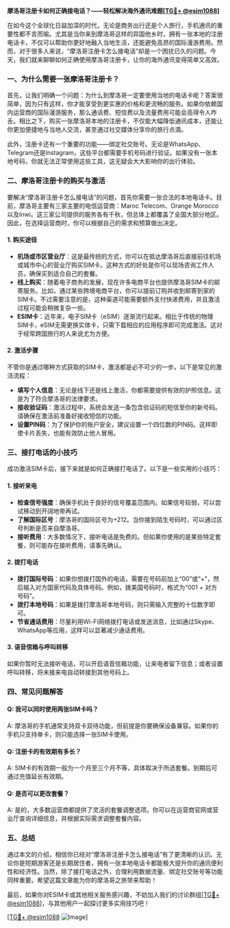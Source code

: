 **摩洛哥注册卡如何正确接电话？——轻松解决海外通讯难题[[TG💪+ @esim1088](https://t.me/s/esim1088)]**

在如今这个全球化日益加深的时代，无论是商务出行还是个人旅行，手机通讯的重要性都不言而喻。尤其是当你来到摩洛哥这样的异国他乡时，拥有一张本地的注册电话卡，不仅可以帮助你更好地融入当地生活，还能避免高昂的国际漫游费用。然而，对于很多人来说，“摩洛哥注册卡怎么接电话”却是一个困扰已久的问题。今天，我们就来聊聊如何正确使用摩洛哥注册卡，让你的海外通讯变得简单又高效。

### 一、为什么需要一张摩洛哥注册卡？

首先，让我们明确一个问题：为什么到摩洛哥一定要使用当地的电话卡呢？答案很简单，因为只有这样，你才能享受到更实惠的价格和更流畅的服务。如果你依赖国内运营商的国际漫游服务，那么通话费、短信费以及流量费用可能会高得令人咋舌。相比之下，购买一张摩洛哥本地的注册卡，不仅能大幅降低通讯成本，还能让你更加便捷地与当地人交流，甚至通过社交媒体分享你的旅行点滴。

此外，注册卡还有一个重要的功能——绑定社交账号。无论是WhatsApp、Telegram还是Instagram，这些平台都需要手机号码进行验证。如果没有一张本地号码，你就无法正常使用这些工具，这无疑会大大影响你的出行体验。

### 二、摩洛哥注册卡的购买与激活

要解决“摩洛哥注册卡怎么接电话”的问题，首先你需要一张合法的本地电话卡。目前，摩洛哥主要有三家主要的电信运营商：Maroc Telecom、Orange Morocco以及Inwi。这三家公司提供的服务各有千秋，但总体上都覆盖了全国大部分地区。因此，在选择运营商时，你可以根据自己的需求和预算做出决定。

#### 1. **购买途径**
   - **机场或市区营业厅**：这是最传统的方式，你可以在抵达摩洛哥后直接前往机场或城市中心的营业厅购买SIM卡。这种方式的好处是你可以现场咨询工作人员，确保买到适合自己的套餐。
   - **线上购买**：随着电子商务的发展，现在许多电商平台也提供摩洛哥SIM卡的邮寄服务。比如，通过某些跨境电商平台，你可以提前订购并收到邮寄到家的SIM卡。不过需要注意的是，这种渠道可能需要额外支付快递费用，并且激活过程可能会稍微复杂一些。
   - **ESIM卡**：近年来，电子SIM卡（eSIM）逐渐流行起来。相比于传统的物理SIM卡，eSIM无需更换实体卡，只需下载相应的应用程序即可完成激活。这对于经常跨国旅行的人来说尤为方便。

#### 2. **激活步骤**
   不管你是通过哪种方式获取的SIM卡，激活都是必不可少的一步。以下是常见的激活流程：
   - **填写个人信息**：无论是线下还是线上激活，你都需要提供有效的护照信息。这是为了符合摩洛哥的法律要求。
   - **接收验证码**：激活过程中，系统会发送一条包含验证码的短信至你的新号码。请确保在激活前准备好接收短信的功能。
   - **设置PIN码**：为了保护你的账户安全，建议设置一个四位数的PIN码。这样即使卡片丢失，也能有效防止他人冒用。

### 三、接打电话的小技巧

成功激活SIM卡后，接下来就是如何正确接打电话了。以下是一些实用的小技巧：

#### 1. **接听来电**
   - **检查信号强度**：确保手机处于良好的信号覆盖范围内。如果信号较弱，可以尝试移动到开阔地带再试。
   - **了解国际区号**：摩洛哥的国际区号为+212。当你接到陌生号码时，可以通过区号判断是否来自摩洛哥。
   - **接听费用**：大多数情况下，接听电话是免费的。但如果你使用的是某些特定套餐，则可能存在接听费用，请事先确认。

#### 2. **拨打电话**
   - **拨打国际号码**：如果你想拨打国外的电话，需要在号码前加上“00”或“+”，然后输入对方国家代码及具体号码。例如，拨美国号码时，格式为“001 + 对方号码”。
   - **拨打本地号码**：如果是拨打摩洛哥本地号码，则只需输入完整的十位数字即可。
   - **节省通话费用**：尽量利用Wi-Fi网络拨打电话或发送消息，比如通过Skype、WhatsApp等应用，这样可以显著减少通话费用。

#### 3. **语音信箱与呼叫转移**
   如果你暂时无法接听电话，可以开启语音信箱功能，让来电者留下信息；或者设置呼叫转移，将未接来电自动转接到其他号码上。

### 四、常见问题解答

#### Q: 我可以同时使用两张SIM卡吗？
A: 摩洛哥的手机通常支持双卡双待功能，但前提是你要确保设备兼容。如果你的手机只支持单卡，则只能选择一张SIM卡使用。

#### Q: 注册卡的有效期有多长？
A: SIM卡的有效期一般为一个月至三个月不等，具体取决于所选套餐。到期后可通过充值延长有效期。

#### Q: 是否可以更改套餐？
A: 是的，大多数运营商都提供了灵活的套餐调整选项。你可以在运营商官网或营业厅查询详细信息，并根据实际需求调整套餐内容。

### 五、总结

通过本文的介绍，相信你已经对“摩洛哥注册卡怎么接电话”有了更清晰的认识。无论你是短期游客还是长期居住者，拥有一张本地电话卡都能极大提升你的通讯便利性和经济性。当然，除了接打电话之外，合理利用数据流量、绑定社交账号等功能同样重要。希望这篇文章能为你的摩洛哥之旅带来帮助！

最后，如果你对ESIM卡或其他相关服务感兴趣，不妨加入我们的讨论群组[[TG💪+ @esim1088](https://t.me/s/esim1088)]，与其他用户一起探讨更多实用技巧吧！  

[[TG💪+ @esim1088](https://t.me/s/esim1088) ![Image](https://i.postimg.cc/4NQfJmqS/Snipaste-2025-05-13-00-14-12.png)]